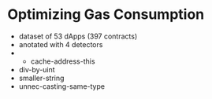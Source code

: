 # Optimizing Gas Consumption
- dataset of 53 dApps (397 contracts)
- anotated with 4 detectors
 - - cache-address-this
 - div-by-uint
 - smaller-string
 - unnec-casting-same-type

  
